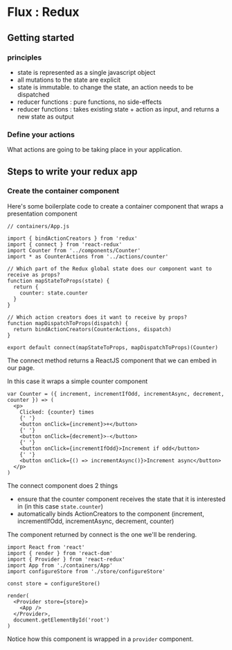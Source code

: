 # Flux : Redux

## Getting started

### principles

- state is represented as a single javascript object
- all mutations to the state are explicit
- state is immutable. to change the state, an action needs to be dispatched
- reducer functions : pure functions, no side-effects
- reducer functions : takes existing state + action as input, and returns a new state as output


### Define your actions

What actions are going to be taking place in your application.




## Steps to write your redux app 

### Create the container component

Here's some boilerplate code to create a container component that wraps a presentation component

```
// containers/App.js

import { bindActionCreators } from 'redux'
import { connect } from 'react-redux'
import Counter from '../components/Counter'
import * as CounterActions from '../actions/counter'

// Which part of the Redux global state does our component want to receive as props?
function mapStateToProps(state) {
  return {
    counter: state.counter
  }
}

// Which action creators does it want to receive by props?
function mapDispatchToProps(dispatch) {
  return bindActionCreators(CounterActions, dispatch)
}

export default connect(mapStateToProps, mapDispatchToProps)(Counter)
```

The connect method returns a ReactJS component that we can embed in our page.

In this case it wraps a simple counter component

```
var Counter = ({ increment, incrementIfOdd, incrementAsync, decrement, counter }) => (
  <p>
    Clicked: {counter} times
    {' '}
    <button onClick={increment}>+</button>
    {' '}
    <button onClick={decrement}>-</button>
    {' '}
    <button onClick={incrementIfOdd}>Increment if odd</button>
    {' '}
    <button onClick={() => incrementAsync()}>Increment async</button>
  </p>
)
```

The connect component does 2 things

- ensure that the counter component receives the state that it is interested in (in this case ```state.counter```)
- automatically binds ActionCreators to the component (increment, incrementIfOdd, incrementAsync, decrement, counter)


The component returned by connect is the one we'll be rendering.

```
import React from 'react'
import { render } from 'react-dom'
import { Provider } from 'react-redux'
import App from './containers/App'
import configureStore from './store/configureStore'

const store = configureStore()

render(
  <Provider store={store}>
    <App />
  </Provider>,
  document.getElementById('root')
)
```

Notice how this component is wrapped in a ```provider``` component.

